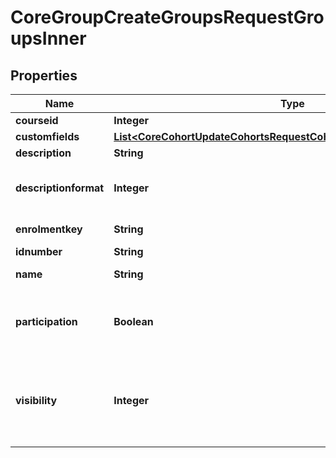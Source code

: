

# CoreGroupCreateGroupsRequestGroupsInner


## Properties

| Name | Type | Description | Notes |
|------------ | ------------- | ------------- | -------------|
|**courseid** | **Integer** | id of course |  [optional] |
|**customfields** | [**List&lt;CoreCohortUpdateCohortsRequestCohortsInnerCustomfieldsInner&gt;**](CoreCohortUpdateCohortsRequestCohortsInnerCustomfieldsInner.md) |  |  [optional] |
|**description** | **String** | group description text |  [optional] |
|**descriptionformat** | **Integer** | description format (1 &#x3D; HTML, 0 &#x3D; MOODLE, 2 &#x3D; PLAIN, or 4 &#x3D; MARKDOWN) |  [optional] |
|**enrolmentkey** | **String** | group enrol secret phrase |  [optional] |
|**idnumber** | **String** | id number |  [optional] |
|**name** | **String** | multilang compatible name, course unique |  [optional] |
|**participation** | **Boolean** | activity participation enabled? Only for \&quot;all\&quot; and \&quot;members\&quot; visibility. Default true. |  [optional] |
|**visibility** | **Integer** | group visibility mode. 0 &#x3D; Visible to all. 1 &#x3D; Visible to members. 2 &#x3D; See own membership. 3 &#x3D; Membership is hidden. default: 0 |  [optional] |



